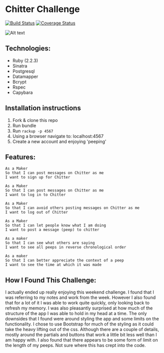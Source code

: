 Chitter Challenge
=================
[![Build Status](https://travis-ci.org/lukecartledge/chitter-challenge.svg?branch=master)](https://travis-ci.org/lukecartledge/chitter-challenge)
[![Coverage Status](https://coveralls.io/repos/github/lukecartledge/chitter-challenge/badge.svg?branch=master)](https://coveralls.io/github/lukecartledge/chitter-challenge?branch=master)

![Alt text](http://i.imgur.com/1GZ4ao2.png)

Technologies:
-------
* Ruby (2.2.3)
* Sinatra
* Postgresql
* Datamapper
* Bcrypt
* Rspec
* Capybara


Installation instructions
-------

1. Fork & clone this repo
2. Run bundle
3. Run `rackup -p 4567`
4. Using a browser navigate to: localhost:4567
5. Create a new account and enjoying 'peeping'

Features:
-------
```
As a Maker
So that I can post messages on Chitter as me
I want to sign up for Chitter

As a Maker
So that I can post messages on Chitter as me
I want to log in to Chitter

As a Maker
So that I can avoid others posting messages on Chitter as me
I want to log out of Chitter

As a Maker
So that I can let people know what I am doing  
I want to post a message (peep) to chitter

As a maker
So that I can see what others are saying  
I want to see all peeps in reverse chronological order

As a maker
So that I can better appreciate the context of a peep
I want to see the time at which it was made
```

How I Found This Challenge:
------
I actually ended up really enjoying this weekend challenge. I found that I was referring to my notes and work from the week. However I also found that for a lot of it I was able to work quite quickly, only looking back to refresh my memory. I was also pleasantly surprised at how much of the structure of the app I was able to hold in my head at a time.
The only downsides that I found were around styling the app and some limits on the functionality. I chose to use Bootstrap for much of the styling as it could take the heavy lifting out of the css. Although there are a couple of details, mostly around the partials and buttons that work a little bit less well than I am happy with. I also found that there appears to be some form of limit on the length of my peeps. Not sure where this has crept into the code.
